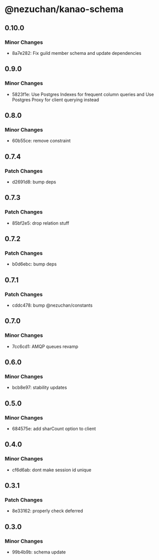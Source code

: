 # @nezuchan/kanao-schema

## 0.10.0

### Minor Changes

- 8a7e282: Fix guild member schema and update dependencies

## 0.9.0

### Minor Changes

- 5823f1e: Use Postgres Indexes for frequent column queries and Use Postgres Proxy for client querying instead

## 0.8.0

### Minor Changes

- 60b55ce: remove constraint

## 0.7.4

### Patch Changes

- d2691d8: bump deps

## 0.7.3

### Patch Changes

- 85bf2e5: drop relation stuff

## 0.7.2

### Patch Changes

- b0d6ebc: bump deps

## 0.7.1

### Patch Changes

- cddc478: bump @nezuchan/constants

## 0.7.0

### Minor Changes

- 7cc6cd1: AMQP queues revamp

## 0.6.0

### Minor Changes

- bcb8e97: stability updates

## 0.5.0

### Minor Changes

- 684575e: add sharCount option to client

## 0.4.0

### Minor Changes

- cf6d6ab: dont make session id unique

## 0.3.1

### Patch Changes

- 8e33162: properly check deferred

## 0.3.0

### Minor Changes

- 99b4b9b: schema update
